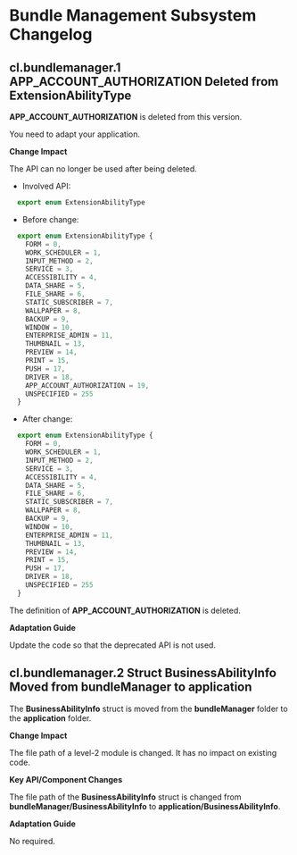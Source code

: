# Bundle Management Subsystem Changelog
## cl.bundlemanager.1 APP_ACCOUNT_AUTHORIZATION Deleted from ExtensionAbilityType

**APP_ACCOUNT_AUTHORIZATION** is deleted from this version.

You need to adapt your application.

**Change Impact**

The API can no longer be used after being deleted.

- Involved API:

```js
  export enum ExtensionAbilityType
```

- Before change:

```js
  export enum ExtensionAbilityType {
    FORM = 0,
    WORK_SCHEDULER = 1,
    INPUT_METHOD = 2,
    SERVICE = 3,
    ACCESSIBILITY = 4,
    DATA_SHARE = 5,
    FILE_SHARE = 6,
    STATIC_SUBSCRIBER = 7,
    WALLPAPER = 8,
    BACKUP = 9,
    WINDOW = 10,
    ENTERPRISE_ADMIN = 11,
    THUMBNAIL = 13,
    PREVIEW = 14,
    PRINT = 15,
    PUSH = 17,
    DRIVER = 18,
    APP_ACCOUNT_AUTHORIZATION = 19,
    UNSPECIFIED = 255
  }
```

- After change:
```js
  export enum ExtensionAbilityType {
    FORM = 0,
    WORK_SCHEDULER = 1,
    INPUT_METHOD = 2,
    SERVICE = 3,
    ACCESSIBILITY = 4,
    DATA_SHARE = 5,
    FILE_SHARE = 6,
    STATIC_SUBSCRIBER = 7,
    WALLPAPER = 8,
    BACKUP = 9,
    WINDOW = 10,
    ENTERPRISE_ADMIN = 11,
    THUMBNAIL = 13,
    PREVIEW = 14,
    PRINT = 15,
    PUSH = 17,
    DRIVER = 18,
    UNSPECIFIED = 255
  }
```
The definition of **APP_ACCOUNT_AUTHORIZATION** is deleted.


**Adaptation Guide**

Update the code so that the deprecated API is not used.

## cl.bundlemanager.2 Struct BusinessAbilityInfo Moved from bundleManager to application

The **BusinessAbilityInfo** struct is moved from the **bundleManager** folder to the **application** folder.


**Change Impact**

The file path of a level-2 module is changed. It has no impact on existing code.

**Key API/Component Changes**

The file path of the **BusinessAbilityInfo** struct is changed from **bundleManager/BusinessAbilityInfo** to **application/BusinessAbilityInfo**.

**Adaptation Guide**

No required.
